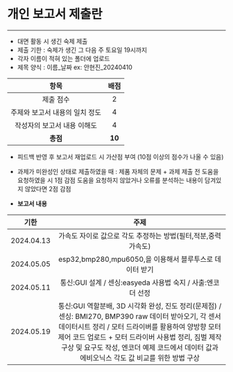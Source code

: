 # 개인 보고서 제출란
---
- 대면 활동 시 생긴 숙제 제출
- 제출 기한 : 숙제가 생긴 그 다음 주 토요일 19시까지
- 각자 이름이 적혀 있는 폴더에 업로드
- 제목 양식 : 이름_날짜    ex: 안현진_20240410

| 항목 | 배점 |
|:------:|:-------:|
|제출 점수|2|
|주제와 보고서 내용의 일치 정도|4|
|작성자의 보고서 내용 이해도|4|
|**총점**|**10**|
- 피드백 반영 후 보고서 재업로드 시 가산점 부여 (10점 이상의 점수가 나올 수 있음)
- 과제가 미완성인 상태로 제출하였을 때
  : 제품 자체의 문제 + 과제 제출 전 도움을 요청하였을 시 1점 감점
    도움을 요청하지 않았거나 오류를 분석하는 내용이 담겨있지 않았다면 2점 감점
  
- **보고서 내용**

| 기한 | 주제 |
|:------:|:-------:|
|2024.04.13|가속도 자이로 값으로 각도 추정하는 방법(필터,적분,중력가속도)|
|2024.05.05|esp32,bmp280,mpu6050,을 이용해서 블루투스로 데이터 받기|
|2024.05.11|통신:GUI 설계 / 센싱:easyeda 사용법 숙지 / 사출:엔코더 선정|
|2024.05.19|통신:GUI 역할분배, 3D 시각화 완성, 진도 정리(문제점) / 센싱: BMI270, BMP390 raw 데이터 받아오기, 각 센서 데이터시트 정리 / 모터 드라이버를 활용하여 양방향 모터 제어 코드 업로드 + 모터 드라이버 사용법 정리, 짐벌 제작 구상 및 요구도 작성, 엔코더 예제 코드에서 데이터 값과 에비오닉스 각도 값 비교를 위한 방법 구상|
